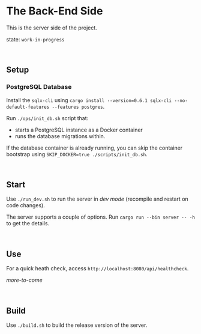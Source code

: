 # The Back-End Side

This is the server side of the project.

state: `work-in-progress`

<br/>

## Setup

### PostgreSQL Database

Install the `sqlx-cli` using `cargo install --version=0.6.1 sqlx-cli --no-default-features --features postgres`.

Run `./ops/init_db.sh` script that:
- starts a PostgreSQL instance as a Docker container
- runs the database migrations within.

If the database container is already running, you can skip the container bootstrap using `SKIP_DOCKER=true ./scripts/init_db.sh`.

<br/>

## Start

Use `./run_dev.sh` to run the server in _dev mode_ (recompile and restart on code changes).

The server supports a couple of options. Run `cargo run --bin server -- -h` to get the details.

<br/>

## Use

For a quick heath check, access `http://localhost:8080/api/healthcheck`.

_more-to-come_

<br/>

## Build

Use `./build.sh` to build the release version of the server.
